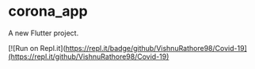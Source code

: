# corona_app

A new Flutter project.

[![Run on Repl.it](https://repl.it/badge/github/VishnuRathore98/Covid-19](https://repl.it/github/VishnuRathore98/Covid-19)
